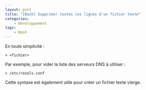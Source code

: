```yaml
---
layout: post
title: "[Bash] Supprimer toutes les lignes d'un fichier texte"
categories:
    - Développement
tags:
    - Bash
---
```

En toute simplicité :

    > <fichier>

Par exemple, pour vider la liste des serveurs DNS à utiliser :

    > /etc/resolv.conf

Cette syntaxe est également utile pour créer un fichier texte vierge.
